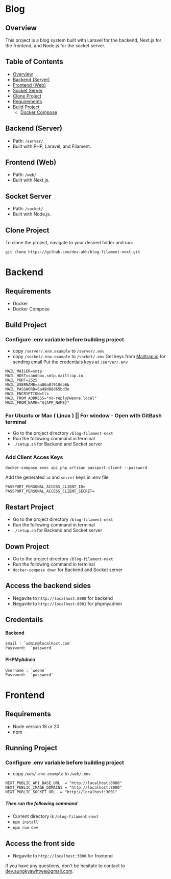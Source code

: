 # Blog 

## Overview
This project is a blog system built with Laravel for the backend, Next.js for the frontend, and Node.js for the socket server.

## Table of Contents
- [Overview](#overview)
- [Backend (Server)](#backend-server)
- [Frontend (Web)](#frontend-web)
- [Socket Server](#socket-server)
- [Clone Project](#clone-project)
- [Requirements](#requirements)
- [Build Project](#build-project)
  - [Docker Compose](#docker-compose)

## Backend (Server)
- Path: `/server/`
- Built with PHP, Laravel, and Filament.

## Frontend (Web)
- Path: `/web/`
- Built with Next.js.

## Socket Server
- Path: `/socket/`
- Built with Node.js.

## Clone Project
To clone the project, navigate to your desired folder and run:
```
git clone https://github.com/dev-akh/blog-filament-next.git
```
# Backend 
## Requirements
- Docker 
- Docker Compose 

## Build Project 
### Configure .env variable before building project
- copy `/server/.env.example` to `/server/.env`
- copy `/socket/.env.example` to `/socket/.env`
Get keys from [Mailtrap.io](https://mailtrap.io/) for sending email 
Put the credentials keys at `/server/.env`
```
MAIL_MAILER=smtp
MAIL_HOST=sandbox.smtp.mailtrap.io
MAIL_PORT=2525
MAIL_USERNAME=aa86a8f910db6b
MAIL_PASSWORD=6a49d88d65bd3e
MAIL_ENCRYPTION=tls
MAIL_FROM_ADDRESS="no-reply@weone.local"
MAIL_FROM_NAME="${APP_NAME}"
```

### For Ubuntu or Mac ( Linux ) || For window - Open with GitBash terminal
- Go to the project directory `/blog-filament-next`
- Run the following command in terminal
- `./setup.sh` for Backend and Socket server
### Add Client Acces Keys
```
docker-compose exec api php artisan passport:client --password
```
Add the generated `id` and `secret` keys in .env file
```
PASSPORT_PERSONAL_ACCESS_CLIENT_ID=
PASSPORT_PERSONAL_ACCESS_CLIENT_SECRET=
```

## Restart Project 
- Go to the project directory `/blog-filament-next`
- Run the following command in terminal
- `./setup.sh` for Backend and Socket server

## Down Project 
- Go to the project directory `/blog-filament-next`
- Run the following command in terminal
- `docker-compose down` for Backend and Socket server

## Access the backend sides 
- Negavite to `http://localhost:8080` for backend
- Negavite to `http://localhost:8081` for phpmyadmin

## Credentails
#### Backend
```
Email : `admin@localhost.com`
Password:  `password`
```
#### PHPMyAdmin
```
Username : `weone`
Password:  `password`
```
# Frontend
## Requirements
- Node version 18 or 20 
- npm 

## Running Project 
### Configure .env variable before building project
- copy `/web/.env.example` to `/web/.env`
```
NEXT_PUBLIC_API_BASE_URL  = "http://localhost:8080" 
NEXT_PUBLIC_IMAGE_DOMAINS = "http://localhost:8080"
NEXT_PUBLIC_SOCKET_URL  = "http://localhost:3001"
```
##### Then run the following command
- Current directory is `/blog-filament-next`
- `npm install`
- `npm run dev`

## Access the front side 
- Negavite to `http://localhost:3000` for frontend

If you have any questions, don't be hesitate to contact to [dev.aungkyawhtwe@gmail.com](dev.aungkyawhtwe@gmail.com).